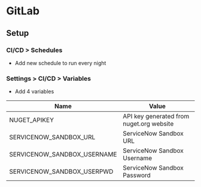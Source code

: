 # GitLab

## Setup

### CI/CD > Schedules

* Add new schedule to run every night

### Settings > CI/CD > Variables

* Add 4 variables

Name | Value
---- | -----
NUGET_APIKEY | API key generated from nuget.org website
SERVICENOW_SANDBOX_URL | ServiceNow Sandbox URL
SERVICENOW_SANDBOX_USERNAME | ServiceNow Sandbox Username
SERVICENOW_SANDBOX_USERPWD | ServiceNow Sandbox Password
